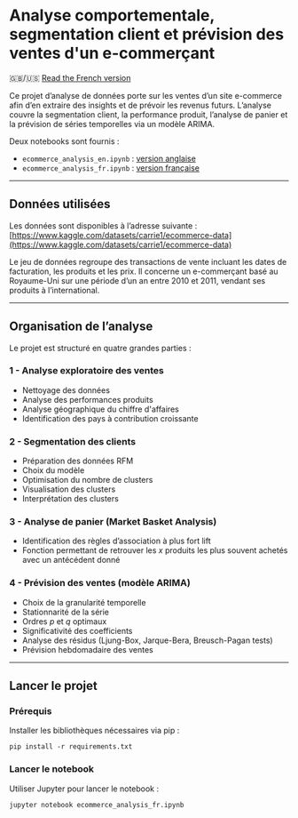 # Analyse comportementale, segmentation client et prévision des ventes d'un e-commerçant

🇬🇧/🇺🇸 [Read the French version](README_fr.md)

Ce projet d’analyse de données porte sur les ventes d’un site e-commerce afin d’en extraire des insights et de prévoir les revenus futurs. L’analyse couvre la segmentation client, la performance produit, l’analyse de panier et la prévision de séries temporelles via un modèle ARIMA.

Deux notebooks sont fournis :

* `ecommerce_analysis_en.ipynb` : [version anglaise](ecommerce_analysis_en.ipynb)
* `ecommerce_analysis_fr.ipynb` : [version française](ecommerce_analysis_fr.ipynb)

---

## Données utilisées

Les données sont disponibles à l’adresse suivante :  
[https://www.kaggle.com/datasets/carrie1/ecommerce-data](https://www.kaggle.com/datasets/carrie1/ecommerce-data)

Le jeu de données regroupe des transactions de vente incluant les dates de facturation, les produits et les prix. Il concerne un e-commerçant basé au Royaume-Uni sur une période d’un an entre 2010 et 2011, vendant ses produits à l’international.

---

## Organisation de l’analyse

Le projet est structuré en quatre grandes parties :

### 1 - Analyse exploratoire des ventes
- Nettoyage des données
- Analyse des performances produits
- Analyse géographique du chiffre d'affaires
- Identification des pays à contribution croissante

### 2 - Segmentation des clients
- Préparation des données RFM
- Choix du modèle
- Optimisation du nombre de clusters
- Visualisation des clusters
- Interprétation des clusters

### 3 - Analyse de panier (Market Basket Analysis)
- Identification des règles d’association à plus fort lift
- Fonction permettant de retrouver les $x$ produits les plus souvent achetés avec un antécédent donné

### 4 - Prévision des ventes (modèle ARIMA)
- Choix de la granularité temporelle
- Stationnarité de la série
- Ordres $p$ et $q$ optimaux
- Significativité des coefficients
- Analyse des résidus (Ljung-Box, Jarque-Bera, Breusch-Pagan tests)
- Prévision hebdomadaire des ventes

---

## Lancer le projet

### Prérequis

Installer les bibliothèques nécessaires via pip :

```pip install -r requirements.txt```

### Lancer le notebook

Utiliser Jupyter pour lancer le notebook :

```jupyter notebook ecommerce_analysis_fr.ipynb```

